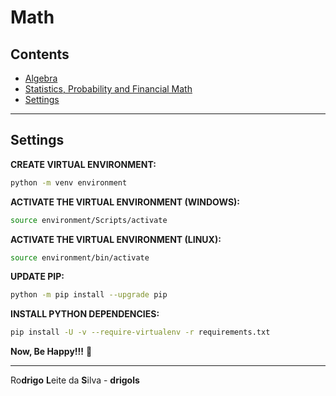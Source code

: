 # Math

## Contents

 - [Algebra](modules/algebra)
 - [Statistics, Probability and Financial Math](modules/stats-prob-fm)
 - [Settings](#settings)










<!--- ( Settings ) --->

---

<div id="settings"></div>

## Settings

**CREATE VIRTUAL ENVIRONMENT:**  
```bash
python -m venv environment
```

**ACTIVATE THE VIRTUAL ENVIRONMENT (WINDOWS):**  
```bash
source environment/Scripts/activate
```

**ACTIVATE THE VIRTUAL ENVIRONMENT (LINUX):**  
```bash
source environment/bin/activate
```

**UPDATE PIP:**
```bash
python -m pip install --upgrade pip
```

**INSTALL PYTHON DEPENDENCIES:**  
```bash
pip install -U -v --require-virtualenv -r requirements.txt
```

**Now, Be Happy!!!** 😬

---

Ro**drigo** **L**eite da **S**ilva - **drigols**
